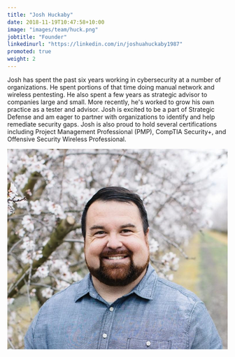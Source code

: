 ```yaml
---
title: "Josh Huckaby"
date: 2018-11-19T10:47:58+10:00
image: "images/team/huck.png"
jobtitle: "Founder"
linkedinurl: "https://linkedin.com/in/joshuahuckaby1987"
promoted: true
weight: 2
---
```


Josh has spent the past six years working in cybersecurity at a number of organizations. He spent portions of that time doing manual network and wireless pentesting. He also spent a few years as strategic advisor to companies large and small. More recently, he's worked to grow his own practice as a tester and advisor. Josh is excited to be a part of Strategic Defense and am eager to partner with organizations to identify and help remediate security gaps. Josh is also proud to hold several certifications including Project Management Professional (PMP), CompTIA Security+, and Offensive Security Wireless Professional.

![huck](/images/team/huck.png)
